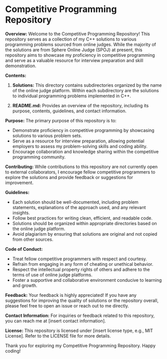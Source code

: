# **Competitive Programming Repository**

**Overview:**
Welcome to the Competitive Programming Repository! This repository serves as a collection of my C++ solutions to various programming problems sourced from online judges. While the majority of the solutions are from Sphere Online Judge (SPOJ) at present, this repository aims to showcase my proficiency in competitive programming and serve as a valuable resource for interview preparation and skill demonstration.

**Contents:**
1. **Solutions:** This directory contains subdirectories organized by the name of the online judge platform. Within each subdirectory are the solutions to individual programming problems implemented in C++.

2. **README.md:** Provides an overview of the repository, including its purpose, contents, guidelines, and contact information.

**Purpose:**
The primary purpose of this repository is to:
- Demonstrate proficiency in competitive programming by showcasing solutions to various problem sets.
- Serve as a resource for interview preparation, allowing potential employers to assess my problem-solving skills and coding ability.
- Encourage collaboration and knowledge sharing within the competitive programming community.

**Contributing:**
While contributions to this repository are not currently open to external collaborators, I encourage fellow competitive programmers to explore the solutions and provide feedback or suggestions for improvement.

**Guidelines:**
- Each solution should be well-documented, including problem statements, explanations of the approach used, and any relevant insights.
- Follow best practices for writing clean, efficient, and readable code.
- Solutions should be organized within appropriate directories based on the online judge platform.
- Avoid plagiarism by ensuring that solutions are original and not copied from other sources.

**Code of Conduct:**
- Treat fellow competitive programmers with respect and courtesy.
- Refrain from engaging in any form of cheating or unethical behavior.
- Respect the intellectual property rights of others and adhere to the terms of use of online judge platforms.
- Foster a supportive and collaborative environment conducive to learning and growth.

**Feedback:**
Your feedback is highly appreciated! If you have any suggestions for improving the quality of solutions or the repository overall, please feel free to open an issue or reach out to me directly.

**Contact Information:**
For inquiries or feedback related to this repository, you can reach me at [insert contact information].

**License:**
This repository is licensed under [insert license type, e.g., MIT License]. Refer to the LICENSE file for more details.

Thank you for exploring my Competitive Programming Repository. Happy coding!
